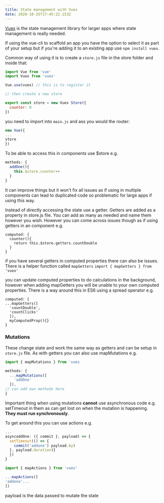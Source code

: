 ```yaml
---
title: State management with Vuex
date: 2020-10-25T17:45:22.153Z
---
```

[Vuex](https://vuex.vuejs.org/) is the state management library for larger apps where state management is really needed.

If using the vue-cli to scaffold an app you have the option to select it as part of your setup but if you're adding it to an existing app use `npm install vuex`. 

Common way of using it is to create a `store.js` file in the store folder and inside that:

```javascript
import Vue from 'vue'
import Vuex from 'vuex'

Vue.use(vuex) // this is to register it

// then create a new store

export const store = new Vuex Store({
  counter: 0
})

```

you need to import into `main.js` and ass you would the router:

```javascript
new Vue({
...
store
})
```

To be able to access this in components use $store e.g.
```javascript
methods: {
  addOne(){
    this.$store.counter++
  }
}
```

It can improve things but it won't fix all issues as if using in multiple components can lead to duplicated code so problematic for large apps if using this way. 

Instead of directly accessing the state use a getter. Getters are added as a property in store.js file. You can add as many as needed and name them however you wish. However you can come across issues though as if using getters in an component e.g.
```
computed: {
  counter(){
    return this.$store.getters.countDouble
  }
}
```

if you have several getters in computed properties there can also be issues. There is a helper function called `mapGetters`
`import { mapGetters } from 'vuex'`

you can update computed properties to do calculations in the background, however when adding mapGetters you will be unable to your own computed properties. There is a way around this in ES6 using a spread operator e.g. 

```vue
computed: {
...mapGetters([
  'countDouble',
  'countClicks'
  ]),
  myComputedProp(){}
}
```

### Mutations

These change state and work the same way as getters and can be setup in `store.js` file. As with getters you can also use mapMutations e.g.

```javascript
import { mapMutations } from 'vuex

methods: {
  ...mapMutations([
    'addOne'
  ]),
// can add own methods here
}
```

Important thing when using mutations **cannot** use asynchronous code e.g. setTimeout in them as can get lost on when the mutation is happening. **They must run synchronously**.

To get around this you can use actions e.g. 
```javascript
...
asyncaddOne: ({ commit }, payload) => {
  setTimeout(() => {
    commit('addone') payload.by)
  }, payload.duration)}
  })
}
```
```javascript
import { mapActions } from 'vuex'

...mapActions([
'addone'...
])
```

payload is the data passed to mutate the state